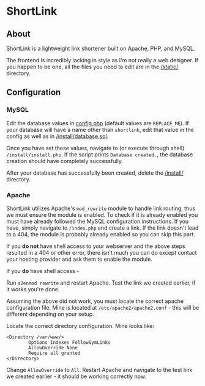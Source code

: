 # ShortLink

## About
ShortLink is a lightweight link shortener built on Apache, PHP, and MySQL.

The frontend is incredibly lacking in style as I'm not really a web designer. If you happen to be one, all the files you need to edit are in the [/static/](static/) directory.

## Configuration

### MySQL
Edit the database values in [config.php](config.php) (default values are `REPLACE_ME`). If your database will have a name other than `shortlink`, edit that value in the config as well as in [/install/database.sql](install/database.sql).

Once you have set these values, navigate to (or execute through shell) `/install/install.php`. If the script prints `Database created.`, the database creation should have completely successfully.

After your database has successfully been created, delete the [/install/](install/) directory.

### Apache
ShortLink utilizes Apache's `mod_rewrite` module to handle link routing, thus we must ensure the module is enabled.
To check if it is already enabled you must have already followed the MySQL configuration instructions. If you have, simply navigate to `/index.php` and create a link. If the link doesn't lead to a 404, the module is probably already enabled so you can skip this part.

If you **do not** have shell access to your webserver and the above steps resulted in a 404 or other error, there isn't much you can do except contact your hosting provider and ask them to enable the module.

If you **do** have shell access - 

Run `a2enmod rewrite` and restart Apache. Test the link we created earlier, if it works you're done.

Assuming the above did not work, you must locate the correct apache configuration file. Mine is located at `/etc/apache2/apache2.conf` - this will be different depending on your setup.

Locate the correct directory configuration. Mine looks like:
```
<Directory /var/www/>
        Options Indexes FollowSymLinks
        AllowOverride None
        Require all granted
</Directory>
```

Change `AllowOverride` to `All`. Restart Apache and navigate to the test link we created earlier - it should be working correctly now.